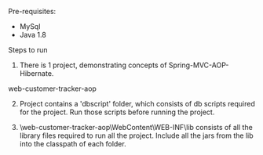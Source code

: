 Pre-requisites:
- MySql
- Java 1.8

Steps to run
1. There is 1 project, demonstrating concepts of Spring-MVC-AOP-Hibernate.

web-customer-tracker-aop

2. Project contains a 'dbscript' folder, which consists of db scripts required for the project. Run those scripts before running the project.

3.  \web-customer-tracker-aop\WebContent\WEB-INF\lib consists of all the library files required to run all the project. Include all the jars from the lib into the classpath of each folder.